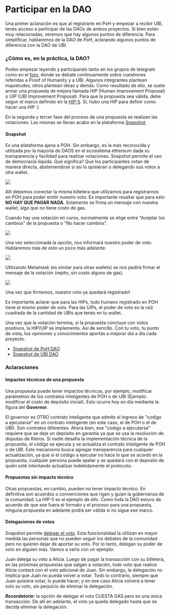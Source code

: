 # Participar en la DAO

Una primer aclaración es que al registrarte en PoH y empezar a recibir UBI, tenés acceso a participar de las DAOs de ambos proyectos. Si bien están muy relacionadas, veremos que hay algunos puntos de diferencia. Para simplificar, hablaremos de la DAO de PoH, aclarando algunos puntos de diferencia con la DAO de UBI.

### ¿Cómo es, en la práctica, la DAO?

Podes empezar leyendo y participando tanto en los grupos de telegram como en el [foro](https://gov.proofofhumanity.id/), donde se debate continuamente sobre cuestiones referidas a Proof of Humanity y a UBI. Algunos integrantes plantean inquietudes, otros plantean ideas y demás. Como resultado de ello, se suele armar una propuesta de mejora llamada HIP (Human Improvement Proposal) o UIP (UBI Improvement Proposal). Para que la propuesta sea válida, debe seguir el marco definido en la [HIP-5](https://gov.proofofhumanity.id/t/hip-5-adopt-a-proper-poh-dao-governance-process-to-ensure-hip-quality/393). Sí, hubo una HIP para definir como hacer una HIP :)

En la segunda y tercer fase del proceso de una propuesta se realizan las votaciones. Las mismas se llevan acabo en la plataforma [Snapshot](https://snapshot.org/#/).

#### Snapshot

Es una plataforma ajena a POH. Sin embargo, es la más reconocida y utilizada por la mayoría de DAOS en el ecosistema ethereum dada su transparencia y facilidad para realizar votaciones. Snapshot permite el uso de democracia líquida. Qué significa? Que los participantes votan de manera directa, absteniendose si asi lo quisieran o delegando sus votos a otra wallet.

![](https://i.imgur.com/fnVITHM.png)

Allí debemos conectar la misma billetera que utilizamos para registrarnos en POH para poder emitir nuestro voto. Es importante resaltar que para esto **NO HAY QUE PAGAR NADA**. Solamente se firma un mensaje con nuestra wallet, algo que no tiene costo de gas.

Cuando hay una votación en curso, normalmente se elige entre "Aceptar los cambios" de la propuesta o "No hacer cambios".

![](https://i.imgur.com/qYmbjB2.png)

Una vez seleccionada la opción, nos informará nuestro poder de voto. Hablaremos más de esto un poco más adelante:

![](https://i.imgur.com/NAuyl7F.png)

Utilizando Metamask (es similar para otras wallets) se nos pedirá firmar el mensaje de la votación (repito, sin costo alguno de gas).

![](https://i.imgur.com/3nNXd6n.png)

Una vez que firmemos, nuestro voto ya quedará registrado!

Es importante aclarar que para las HIPs, todo humano registrado en POH tiene el mismo poder de voto. Para las UIPs, el poder de voto es la raíz cuadrada de la cantidad de UBIs que tenés en tu wallet.

Una vez que la votación termina, si la propuesta concluye con votos positivos, la HIP/UIP se implementa. Así de sencillo. Con tu voto, tu punto de vista, tus opiniones y conocimientos aportás a mejorar día a día cada proyecto.

* [Snapshot de PoH DAO](https://snapshot.org/#/poh.eth)
* [Snapshot de UBI DAO](https://snapshot.org/#/ubi-voting.eth)

### Aclaraciones

#### Impactos técnicos de una propuesta

Una propuesta puede tener impactos técnicos, por ejemplo, modificar parámetros de los contratos inteligentes de POH o de UBI (Ejemplo: modificar el costo de depósito inicial). Esto ocurre hoy en día mediante la figura del **Governor**.

El governor es OTRO contrato inteligente que admite el ingreso de "codigo a ejecutarse" en un contrato inteligente (en este caso, el de POH o el de UBI). Son contratos diferentes. Ahora bien, ese "codigo a ejecutarse" requiere que se deje un depósito en garantía ya que se usa la resolución de disputas de Kleros. Si nadie desafía la implementación técnica de la propuesta, el código se ejecuta y se actualiza el contrato inteligente de POH o de UBI. Este mecanismo busca agregar transparencia para cualquier actualización, ya que si el código a ejecutar no hace lo que se acordó en la propuesta, cualquier persona puede apelar y se quedará con el deposito de quién esté intentando actualizar indebidamente el protocolo.

#### Propuestas sin impacto técnico&#x20;

Otras propuestas, en cambio, pueden no tener impacto técnico. En definitiva son acuerdos o convenciones que rigen y guían la gobernanza de la comunidad. La HIP-5 es el ejemplo de ello. Como toda la DAO estuvo de acuerdo de que ese fuera el formato y el proceso para una propuesta, ninguna propuesta en adelante podrá ser válida si no sigue ese marco.

#### Delegaciones de votos

Snapshot permite [delegar el voto](https://snapshot.org/#/delegate). Esta funcionalidad la utilizan en mayor medida las personas que no pueden seguir los debates de la comunidad pero no quieren dejar de aportar su voto. Por lo tanto, delegan su poder de voto en alguien más. Vamos a verlo con un ejemplo:

Juan delega su voto a Alicia. Luego de pagar la transacción con su billetera, en las próximas propuestas que salgan a votación, todo voto que realice Alicia contará con el voto adicional de Juan. Sin embargo, la delegación no implica que Juan no pueda volver a votar. Todo lo contrario, siempre que Juan quisiera votar, lo puede hacer, y en ese caso Alicia volverá a tener solo su voto, sin perjuicio de eliminar la delegación.

_**Recordatorio**_: la opción de delegar el voto CUESTA GAS pero es una única transacción. De allí en adelante, el voto ya queda delegado hasta que se decida eliminar la delegación.
